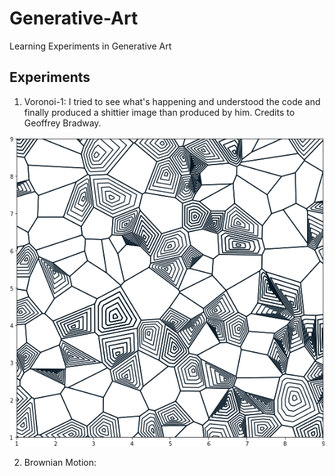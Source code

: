 # Generative-Art
Learning Experiments in Generative Art

## Experiments

1) Voronoi-1: I tried to see what's happening and understood the code and finally produced a shittier image than produced by him. Credits to Geoffrey Bradway.
<img src="https://github.com/rudraksh97/Generative-Art/blob/master/experiment1.png?raw=True">

2) Brownian Motion: 
